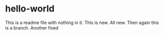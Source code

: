 # hello-world

This is a readme file with nothing in it. 
This is new. All new. 
Then again this is a branch. 
Another fixed
